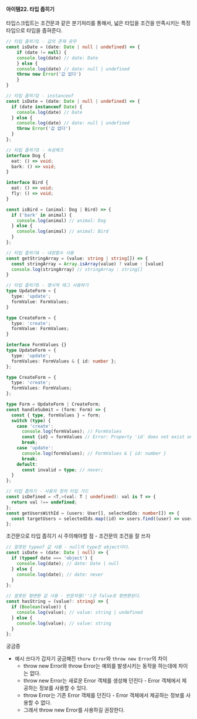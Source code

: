 #### 아이템22. 타입 좁히기

타입스크립트는 조건문과 같은 분기처리를 통해서, 넓은 타입을 조건을 만족시키는 특정 타입으로 타입을 좁혀준다.
```typescript
// 타입 좁히기1 - 값의 존재 유무
const isDate = (date: Date | null | undefined) => {
	if (date != null) {
    console.log(date) // date: Date
	} else {
    console.log(date) // date: null | undefined
   	throw new Error('값 없다')
	}
}

// 타입 좁히기2 - instanceof 
const isDate = (date: Date | null | undefined) => {
  if (date instanceof Date) {
    console.log(date) // Date
  } else {
    console.log(date) // date: null | undefined
    throw Error('값 없다')
  }
};

// 타입 좁히기3 - 속성체크
interface Dog {
  eat: () => void;
  bark: () => void;
}

interface Bird {
  eat: () => void;
  fly: () => void;
}

const isBird = (animal: Dog | Bird) => {
  if ('bark' in animal) {
    console.log(animal) // animal: Dog
  } else {
    console.log(animal) // animal: Bird
  }
};

// 타입 좁히기4 - 내장함수 사용
const getStringArray = (value: string | string[]) => {
  const stringArray = Array.isArray(value) ? value : [value] 
  console.log(stringArray) // stringArray : string[]
}

// 타입 좁히기5 - 명시적 태그 사용하기
type UpdateForm = {
  type: 'update';
  formValue: FormValues;
}

type CreateForm = {
  type: 'create';
  formValue: FormValues;
}

interface FormValues {}
type UpdateForm = {
  type: 'update';
  formValues: FormValues & { id: number };
};

type CreateForm = {
  type: 'create';
  formValues: FormValues;
};

type Form = UpdateForm | CreateForm;
const handleSubmit = (form: Form) => {
  const { type, formValues } = form;
  switch (type) {
    case 'create':
      console.log(formValues); // FormValues
      const {id} = formValues // Error: Property 'id' does not exist on type 'FormValues'.
      break;
    case 'update':
      console.log(formValues); // FormValues & { id: number }
      break;
    default:
      const invalid = type; // never;
  }
};

// 타입 좁히기 - 사용자 정의 타입 가드
const isDefined = <T,>(val: T | undefined): val is T => {
  return val !== undefined;
};
const getUsersWithId = (users: User[], selectedIds: number[]) => {
  const targetUsers = selectedIds.map((id) => users.find((user) => user.id === id)).filter(isDefined); // targetUsers: User[]
};
```



조건문으로 타입 좁히기 시 주의해야할 점 - 조건문의 조건을 잘 쓰자
```typescript
// 잘못된 typeof 값 사용 - null의 type은 object이다.
const isDate = (date: Date | null) => {
  if (typeof date === 'object') {
    console.log(date); // date: Date | null
  } else {
    console.log(date); // date: never
  }
};

// 잘못된 형변환 값 사용 - 빈문자열('')은 false로 형변환된다.
const hasString = (value?: string) => {
  if (Boolean(value)) {
    console.log(value); // value: string | undefined
  } else {
    console.log(value); // value: string
  }
};
```



궁금증
* 예시 쓰다가 갑자기 궁금해진 `thorw Error`와 `throw new Error`의 차이 
  * throw new Error와 throw Error는 예외를 발생시키는 동작을 하는데에 차이는 없다. 
  * throw new Error는 새로운 Error 객체를 생성해 던진다 - Error 객체에서 제공하는 정보를 사용할 수 있다.
  * throw Error는 기존 Error 객체를 던진다 - Error 객체에서 제공하는 정보를 사용할 수 없다.
  * 그래서 throw new Error를 사용하길 권장한다.